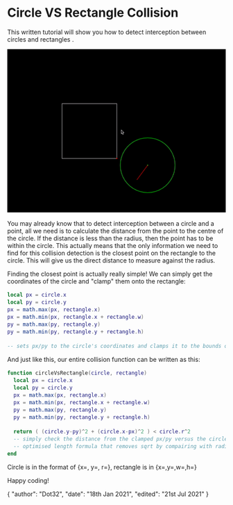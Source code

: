 # Circle VS Rectangle Collision
This written tutorial will show you how to detect interception between circles and rectangles .

![thumbnail gif](/tutorials/rectvcircle.gif)

You may already know that to detect interception between a circle and a point, all we need is to calculate the distance from the point to the centre of the circle. If the distance is less than the radius, then the point has to be within the circle.
This actually means that the only information we need to find for this collision detection is the closest point on the rectangle to the circle. This will give us the direct distance to measure against the radius.

Finding the closest point is actually really simple! We can simply get the coordinates of the circle and "clamp" them onto the rectangle:

```lua
local px = circle.x
local py = circle.y
px = math.max(px, rectangle.x)
px = math.min(px, rectangle.x + rectangle.w)
py = math.max(py, rectangle.y)
py = math.min(py, rectangle.y + rectangle.h)

-- sets px/py to the circle's coordinates and clamps it to the bounds of the rectangle
```

And just like this, our entire collision function can be written as this:

```lua
function circleVsRectangle(circle, rectangle)
  local px = circle.x
  local py = circle.y
  px = math.max(px, rectangle.x)
  px = math.min(px, rectangle.x + rectangle.w)
  py = math.max(py, rectangle.y)
  py = math.min(py, rectangle.y + rectangle.h)

  return ( (circle.y-py)^2 + (circle.x-px)^2 ) < circle.r^2
  -- simply check the distance from the clamped px/py versus the circle
  -- optimised length formula that removes sqrt by compairing with radius^2
end
```
Circle is in the format of {x=, y=, r=}, rectangle is in {x=,y=,w=,h=}

Happy coding!

<div id="json">
  {
    "author": "Dot32",
    "date": "18th Jan 2021",
    "edited": "21st Jul 2021"
  }
</div>